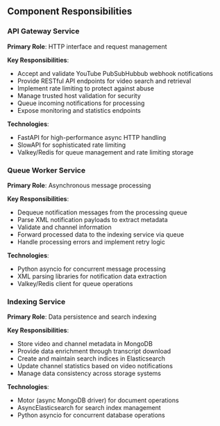 ## Component Responsibilities

### API Gateway Service
**Primary Role**: HTTP interface and request management

**Key Responsibilities**:

- Accept and validate YouTube PubSubHubbub webhook notifications
- Provide RESTful API endpoints for video search and retrieval
- Implement rate limiting to protect against abuse
- Manage trusted host validation for security
- Queue incoming notifications for processing
- Expose monitoring and statistics endpoints

**Technologies**:

- FastAPI for high-performance async HTTP handling
- SlowAPI for sophisticated rate limiting
- Valkey/Redis for queue management and rate limiting storage

### Queue Worker Service
**Primary Role**: Asynchronous message processing

**Key Responsibilities**:

- Dequeue notification messages from the processing queue
- Parse XML notification payloads to extract metadata
- Validate and channel information
- Forward processed data to the indexing service via queue
- Handle processing errors and implement retry logic

**Technologies**:

- Python asyncio for concurrent message processing
- XML parsing libraries for notification data extraction
- Valkey/Redis client for queue operations

### Indexing Service
**Primary Role**: Data persistence and search indexing

**Key Responsibilities**:

- Store video and channel metadata in MongoDB
- Provide data enrichment through transcript download
- Create and maintain search indices in Elasticsearch
- Update channel statistics based on video notifications
- Manage data consistency across storage systems

**Technologies**:

- Motor (async MongoDB driver) for document operations
- AsyncElasticsearch for search index management
- Python asyncio for concurrent database operations
